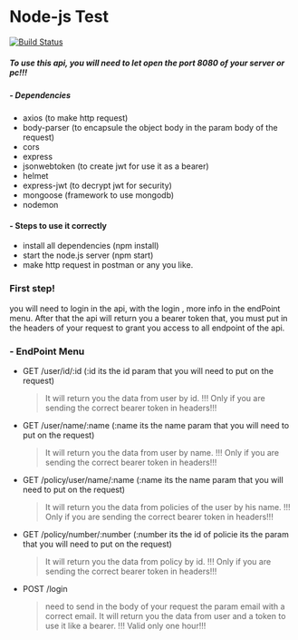 # Node-js Test
[![Build Status](https://travis-ci.org/joemccann/dillinger.svg?branch=master)](https://travis-ci.org/joemccann/dillinger)

##### To use this api, you will need to let open the port 8080 of your server or pc!!!
##### - Dependencies
  - axios (to make http request)
  - body-parser (to encapsule  the object body in the param body of the request)
  - cors
  - express
  - jsonwebtoken (to create jwt for use it as a bearer)
  - helmet
  - express-jwt (to decrypt jwt for security)
  - mongoose (framework to use mongodb)
  - nodemon

#### - Steps to use it correctly
  - install all dependencies (npm install)
  - start the node.js server (npm start)
  - make http request in postman or any you like.

### First step!
you will need to login in the api, with the login , more info in the endPoint menu.
After that the api will return you a bearer token that, you must put in the headers of your request to grant you access to all endpoint of the api.

### - EndPoint Menu
  - GET /user/id/:id (:id its the id param that you will need to put on the request)
    > It will return you the data from user by id.
    > !!! Only if you are sending the correct bearer token in headers!!!
  - GET /user/name/:name (:name its the name param that you will need to put on the request)
    > It will return you the data from user by name.
    > !!! Only if you are sending the correct bearer token in headers!!!
  - GET /policy/user/name/:name (:name its the name param that you will need to put on the request)
    > It will return you the data from policies of the user by his name.
    > !!! Only if you are sending the correct bearer token in headers!!!
- GET /policy/number/:number (:number its the id of policie its the param that you will need to put on the request)
    > It will return you the data from policy by id.
    > !!! Only if you are sending the correct bearer token in headers!!!
- POST /login 
    > need to send in the body of your request the param email with a correct email.
    > It will return you the data from user and a token to use it like a bearer.
    > !!! Valid only one hour!!!

